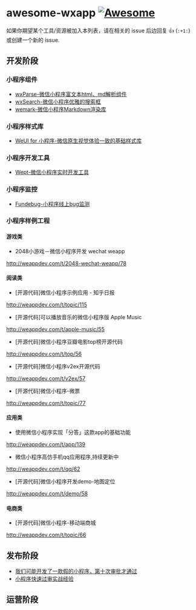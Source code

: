 # awesome-wxapp [![Awesome](https://cdn.rawgit.com/sindresorhus/awesome/d7305f38d29fed78fa85652e3a63e154dd8e8829/media/badge.svg)](https://github.com/sindresorhus/awesome)

如果你期望某个工具/资源被加入本列表，请在相关的 issue 后边回复 :+1: (`:+1:`) 或创建一个新的 issue.

## 开发阶段

### 小程序组件
* [wxParse-微信小程序富文本html、md解析组件](https://github.com/icindy/wxParse)
* [wxSearch-微信小程序优雅的搜索框](https://github.com/icindy/wxSearch)
* [wemark-微信小程序Markdown渲染库](https://github.com/TooBug/wemark)

### 小程序样式库
* [WeUI for 小程序-微信原生视觉体验一致的基础样式库](https://github.com/weui/weui-wxss/)

### 小程序开发工具
* [Wept-微信小程序实时开发工具](https://github.com/chemzqm/wept)

### 小程序监控
* [Fundebug-小程序线上bug监测](https://docs.fundebug.com/notifier/wxjs/)

### 小程序样例工程
#### 游戏类

* 2048小游戏－微信小程序开发 wechat weapp

http://weappdev.com/t/2048-wechat-weapp/78

#### 阅读类

* [开源代码]微信小程序示例应用 - 知乎日报

http://weappdev.com/t/topic/115

* [开源代码]可以播放音乐的微信小程序版 Apple Music

http://weappdev.com/t/apple-music/55

* [开源代码]微信小程序豆瓣电影top榜开源代码

http://weappdev.com/t/top/56

* [开源代码]微信小程序v2ex开源代码

http://weappdev.com/t/v2ex/57

* [开源代码]微信小程序-微票

http://weappdev.com/t/topic/77

#### 应用类

* 使用微信小程序实现「分答」这款app的基础功能

http://weappdev.com/t/app/139

* 微信小程序高仿手机qq应用程序,持续更新中

http://weappdev.com/t/qq/62

* [开源代码]微信小程序开发demo-地图定位

http://weappdev.com/t/demo/58

#### 电商类

* [开源代码]微信小程序-移动端商城

http://weappdev.com/t/topic/66

## 发布阶段
* [我们可能开发了一款假的小程序，第十次审批才通过](http://www.wxapp-union.com/portal.php?mod=view&aid=1412)
* [小程序快速过审实战经验](http://www.wxapp-union.com/portal.php?mod=view&aid=1443)

## 运营阶段
